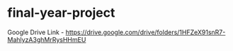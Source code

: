 # final-year-project

Google Drive Link - https://drive.google.com/drive/folders/1HFZeX91snR7-MahlyzA3ghMrRysHHmEU
